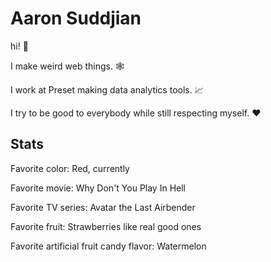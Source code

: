 # Aaron Suddjian

hi! :wave:

I make weird web things. :spider_web:

I work at Preset making data analytics tools. :chart_with_upwards_trend:

I try to be good to everybody while still respecting myself. :heart:

## Stats

Favorite color: Red, currently

Favorite movie: Why Don't You Play In Hell

Favorite TV series: Avatar the Last Airbender

Favorite fruit: Strawberries like real good ones

Favorite artificial fruit candy flavor: Watermelon
